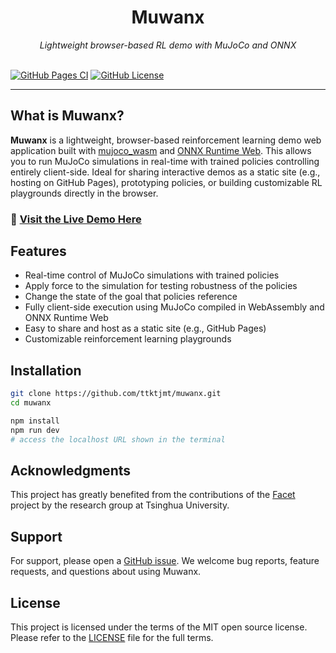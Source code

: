 <div align="center">
    <h1>Muwanx</h1>
    <em>Lightweight browser-based RL demo with MuJoCo and ONNX</em>
</div>

<br>

[![GitHub Pages CI](https://github.com/ttktjmt/muwanx/actions/workflows/deploy.yml/badge.svg)](https://github.com/ttktjmt/muwanx/actions/workflows/deploy.yml)
[![GitHub License](https://img.shields.io/github/license/ttktjmt/muwanx)](LICENSE)

---

## What is Muwanx?

**Muwanx** is a lightweight, browser-based reinforcement learning demo web application built with [mujoco_wasm](https://github.com/zalo/mujoco_wasm/) and [ONNX Runtime Web](https://www.onnxruntime.ai/docs/build/web.html). This allows you to run MuJoCo simulations in real-time with trained policies controlling entirely client-side. Ideal for sharing interactive demos as a static site (e.g., hosting on GitHub Pages), prototyping policies, or building customizable RL playgrounds directly in the browser.
### 🚀 [Visit the Live Demo Here](https://ttktjmt.github.io/muwanx/)

## Features

- Real-time control of MuJoCo simulations with trained policies
- Apply force to the simulation for testing robustness of the policies
- Change the state of the goal that policies reference
- Fully client-side execution using MuJoCo compiled in WebAssembly and ONNX Runtime Web
- Easy to share and host as a static site (e.g., GitHub Pages)
- Customizable reinforcement learning playgrounds

## Installation

```bash
git clone https://github.com/ttktjmt/muwanx.git
cd muwanx

npm install
npm run dev
# access the localhost URL shown in the terminal
```

## Acknowledgments

This project has greatly benefited from the contributions of the [Facet](https://github.com/Facet-Team/facet) project by the research group at Tsinghua University.

## Support

For support, please open a [GitHub issue](https://github.com/ttktjmt/muwanx/issues/new). We welcome bug reports, feature requests, and questions about using Muwanx.

## License

This project is licensed under the terms of the MIT open source license. Please refer to the [LICENSE](./LICENSE) file for the full terms.
